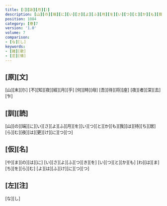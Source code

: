 ```yaml
---
title: [（][詠][月][）]
description: [山][の][端][に][い][さ][よ][ふ][月][を][い][つ][と][か][も][我][は][待][ち][居][ら][む][夜][は][更][け][に][つ][つ]
position: 1084
category: [巻]7
version: '1.0'
volume: 7
comparison:
- [な][し]
keywords:
- [雑][歌]
- [恋][情]
---
```


## [原][文]

[山][末][尓] [不][知][夜][經][月][乎] [何][時][母] [吾][待][将][座] [夜][者][深][去][乍]

## [訓][読]

[山][の][端][に][い][さ][よ][ふ][月][を][い][つ][と][か][も][我][は][待][ち][居][ら][む][夜][は][更][け][に][つ][つ]

## [仮][名]

[や][ま][の][は][に] [い][さ][よ][ふ][つ][き][を] [い][つ][と][か][も] [わ][は][ま][ち][を][ら][む] [よ][は][ふ][け][に][つ][つ]

## [左][注]

[な][し]
